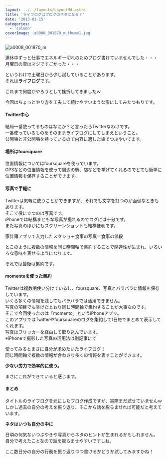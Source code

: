 ```yaml
---
layout: ../../layouts/LayoutMd.astro
title: 'ライフログはブログのネタになる？'
date: '2013-01-15'
categories:
  - 'column'
coverImage: 'a0008_001870_m_thumb1.jpg'
---
```


![a0008_001870_m](/archive/images/a0008_001870_m_thumb.jpg 'a0008_001870_m')

連休中ずっと仕事でエネルギー切れのためブログ書けていませんでした・・・  
月曜日の雪はマジですごかった・・・

というわけで土曜日から少し試していることがあります。  
それは**ライフログ**です。

これまで何度かやろうとして挫折してきましたｗ

今回はちょっとやり方を工夫して続けやすいような形にしてみたつもりです。

#### Twitter中心

結局一番使ってるものはなにか？と言ったらTwitterなわけです。  
一番使っているものをそのままライフログにしてしまえということ。  
公開垢と非公開垢を持っているので内容に適した垢でつぶやいてます。

#### 場所はfoursquare

位置情報についてはfoursquareを使っています。  
GPSなどの位置情報を使って周辺の駅、店などを挙げてくれるのでとても簡単に位置情報を保存することができます。

#### 写真で手軽に

Twitterは気軽に使うことができますが、それでも文字を打つのが面倒なときもあります。  
そこで役に立つのは写真です。  
iPhoneでは結構まともな写真が撮れるのでログには十分です。  
また写真のほかにもスクリーンショットも結構便利です。

家計簿アプリで入力したスクショ＋食事の写真＝食事の値段

とこのように複数の情報を同じ時間軸で集約することで関連性が生まれ、いろいろな意味を表せるようになります。

それでは最後は集約です。

#### momentoを使った集約

Twitterは複数垢使い分けているし、foursquare、写真とバラバラに情報を保存しています。  
いくら多くの情報を残してもバラバラでは活用できません。  
写真の項目でも挙げたとおり同じ時間軸で集約することが大事なのです。  
そこで今回使ったのは「momento」というiPhoneアプリ。  
このアプリではTwitterやfoursquareのログを集約して1日毎でまとめて表示してくれます。  
写真はフリッカーを経由して取り込んでいます。  
※iPhoneで撮影した写真の活用法は別記事にて

使ってみるとまさに自分が求めたいたライフログ！  
同じ時間軸で複数の情報が合わさり多くの情報を表すことができます。

**少ない労力で効率的に使う。**

まさにこれができていると感じます。

#### まとめ

タイトルのライフログを元にしたブログ作成ですが、実際まだ試せていませんｗ  
しかし過去の自分の考えを振り返り、そこから話を膨らませれば可能だと考えています。

**ネタはいつも自分の中に**

日頃の何気ないつぶやきや写真からネタのヒントが生まれるかもしれません。  
自分で考えたことなので話を膨らませやすいですしね。

ここ数日分の自分の行動を振り返りつつ書けるかどうか試してみますかね！
